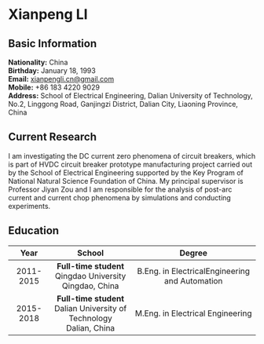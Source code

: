 # Xianpeng LI
## Basic Information
 **Nationality:** China<br>
 **Birthday:** January 18, 1993<br>
 **Email:** xianpengli.cn@gmail.com<br>
 **Mobile:** +86 183 4220 9029<br>
 **Address:** School of Electrical Engineering, Dalian University of Technology, No.2, Linggong Road, Ganjingzi District, Dalian City, Liaoning Province, China
## Current Research
I am investigating the DC current zero phenomena of circuit breakers, which is part of HVDC circuit breaker prototype manufacturing project carried out by the School of Electrical Engineering supported by the Key Program of National Natural Science Foundation of China.
My principal supervisor is Professor Jiyan Zou and I am responsible for the analysis of post-arc current and current chop phenomena by simulations and conducting experiments.
## Education
| Year      | School       |  Degree |
| :--------:| :---------:  | :----:  |
| 2011-2015|**Full-time student**<br>Qingdao University<br>Qingdao, China|B.Eng. in ElectricalEngineering and Automation|
| 2015-2018|**Full-time student**<br>Dalian University of Technology<br>Dalian, China|M.Eng. in Electrical Engineering|
